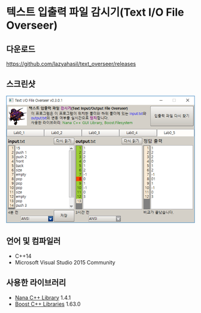 # 텍스트 입출력 파일 감시기(Text I/O File Overseer)
## 다운로드
<https://github.com/lazyahasil/text_overseer/releases>
## 스크린샷
![Screenshot](/screenshots/text_overseer_0301.gif)
## 언어 및 컴파일러
* C++14
* Microsoft Visual Studio 2015 Community
## 사용한 라이브러리
* [Nana C++ Library](http://nanapro.org/en-us/) 1.4.1
* [Boost C++ Libraries](http://www.boost.org/) 1.63.0
